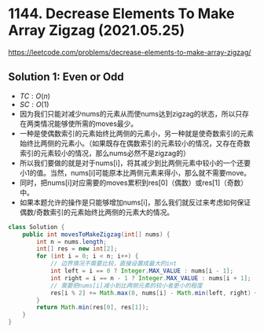 # 1144. Decrease Elements To Make Array Zigzag (2021.05.25)

https://leetcode.com/problems/decrease-elements-to-make-array-zigzag/

## Solution 1: Even or Odd

- $TC:O(n)$
- $SC:O(1)$
- 因为我们只能对减少nums的元素从而使nums达到zigzag的状态，所以只存在两类情况能够使所需的moves最少。
- 一种是使偶数索引的元素始终比两侧的元素小，另一种就是使奇数索引的元素始终比两侧的元素小。（如果既存在偶数索引的元素较小的情况，又存在奇数索引的元素较小的情况，那么nums必然不是zigzag的）
- 所以我们要做的就是对于nums[i]，将其减少到比两侧元素中较小的一个还要小1的值。当然，nums[i]可能原本比两侧元素来得小，那么就不需要move。
- 同时，把nums[i]对应需要的moves累积到res[0]（偶数）或res[1]（奇数）中。
- 如果本题允许的操作是只能够增加nums[i]，那么我们就反过来考虑如何保证偶数/奇数索引的元素始终比两侧的元素大的情况。

```java
class Solution {
    public int movesToMakeZigzag(int[] nums) {
        int n = nums.length;
        int[] res = new int[2];
        for (int i = 0; i < n; i++) {
            // 边界情况不需要比较，直接设置成最大的int
            int left = i == 0 ? Integer.MAX_VALUE : nums[i - 1];
            int right = i == n - 1 ? Integer.MAX_VALUE : nums[i + 1];
            // 需要把nums[i]减小到比两侧元素的较小者更小的程度
            res[i % 2] += Math.max(0, nums[i] - Math.min(left, right) + 1);
        }
        return Math.min(res[0], res[1]);
    }
}
```